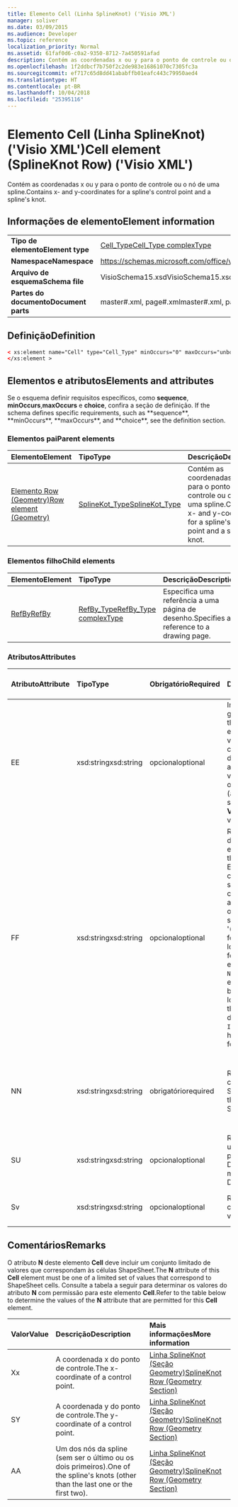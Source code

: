 ```yaml
---
title: Elemento Cell (Linha SplineKnot) ('Visio XML')
manager: soliver
ms.date: 03/09/2015
ms.audience: Developer
ms.topic: reference
localization_priority: Normal
ms.assetid: 61faf0d6-c0a2-9350-8712-7a450591afad
description: Contém as coordenadas x ou y para o ponto de controle ou o nó de uma spline.
ms.openlocfilehash: 1f2ddbcf7b750f2c2de983e16861070c7305fc3a
ms.sourcegitcommit: ef717c65d8dd41ababffb01eafc443c79950aed4
ms.translationtype: HT
ms.contentlocale: pt-BR
ms.lasthandoff: 10/04/2018
ms.locfileid: "25395116"
---
```

# <a name="cell-element-splineknot-row-visio-xml"></a><span data-ttu-id="e5d4b-103">Elemento Cell (Linha SplineKnot) ('Visio XML')</span><span class="sxs-lookup"><span data-stu-id="e5d4b-103">Cell element (SplineKnot Row) ('Visio XML')</span></span>

<span data-ttu-id="e5d4b-104">Contém as coordenadas x ou y para o ponto de controle ou o nó de uma spline.</span><span class="sxs-lookup"><span data-stu-id="e5d4b-104">Contains x- and y-coordinates for a spline's control point and a spline's knot.</span></span>
  
## <a name="element-information"></a><span data-ttu-id="e5d4b-105">Informações de elemento</span><span class="sxs-lookup"><span data-stu-id="e5d4b-105">Element information</span></span>

|||
|:-----|:-----|
|<span data-ttu-id="e5d4b-106">**Tipo de elemento**</span><span class="sxs-lookup"><span data-stu-id="e5d4b-106">**Element type**</span></span> <br/> |[<span data-ttu-id="e5d4b-107">Cell_Type</span><span class="sxs-lookup"><span data-stu-id="e5d4b-107">Cell_Type complexType</span></span>](cell_type-complextypevisio-xml.md) <br/> |
|<span data-ttu-id="e5d4b-108">**Namespace**</span><span class="sxs-lookup"><span data-stu-id="e5d4b-108">**Namespace**</span></span> <br/> |https://schemas.microsoft.com/office/visio/2012/main  <br/> |
|<span data-ttu-id="e5d4b-109">**Arquivo de esquema**</span><span class="sxs-lookup"><span data-stu-id="e5d4b-109">**Schema file**</span></span> <br/> |<span data-ttu-id="e5d4b-110">VisioSchema15.xsd</span><span class="sxs-lookup"><span data-stu-id="e5d4b-110">VisioSchema15.xsd</span></span>  <br/> |
|<span data-ttu-id="e5d4b-111">**Partes do documento**</span><span class="sxs-lookup"><span data-stu-id="e5d4b-111">**Document parts**</span></span> <br/> |<span data-ttu-id="e5d4b-112">master#.xml, page#.xml</span><span class="sxs-lookup"><span data-stu-id="e5d4b-112">master#.xml, page#.xml</span></span>  <br/> |
   
## <a name="definition"></a><span data-ttu-id="e5d4b-113">Definição</span><span class="sxs-lookup"><span data-stu-id="e5d4b-113">Definition</span></span>

```XML
< xs:element name="Cell" type="Cell_Type" minOccurs="0" maxOccurs="unbounded" >
</xs:element >
```

## <a name="elements-and-attributes"></a><span data-ttu-id="e5d4b-114">Elementos e atributos</span><span class="sxs-lookup"><span data-stu-id="e5d4b-114">Elements and attributes</span></span>

<span data-ttu-id="e5d4b-115">Se o esquema definir requisitos específicos, como **sequence**, **minOccurs**,**maxOccurs** e **choice**, confira a seção de definição.</span><span class="sxs-lookup"><span data-stu-id="e5d4b-115">
    If the schema defines specific requirements, such as \*\*sequence\*\*, \*\*minOccurs**,
    \*\*maxOccurs\**, and
    \*\*choice\*\*, see the definition section.
</span></span> 
  
### <a name="parent-elements"></a><span data-ttu-id="e5d4b-116">Elementos pai</span><span class="sxs-lookup"><span data-stu-id="e5d4b-116">Parent elements</span></span>

|<span data-ttu-id="e5d4b-117">**Elemento**</span><span class="sxs-lookup"><span data-stu-id="e5d4b-117">**Element**</span></span>|<span data-ttu-id="e5d4b-118">**Tipo**</span><span class="sxs-lookup"><span data-stu-id="e5d4b-118">**Type**</span></span>|<span data-ttu-id="e5d4b-119">**Descrição**</span><span class="sxs-lookup"><span data-stu-id="e5d4b-119">**Description**</span></span>|
|:-----|:-----|:-----|
|[<span data-ttu-id="e5d4b-120">Elemento Row (Geometry)</span><span class="sxs-lookup"><span data-stu-id="e5d4b-120">Row element (Geometry)</span></span>](row-element-geometry-sectionvisio-xml.md) <br/> |[<span data-ttu-id="e5d4b-121">SplineKot_Type</span><span class="sxs-lookup"><span data-stu-id="e5d4b-121">SplineKot_Type</span></span>](splineknot_type-complextypevisio-xml.md) <br/> |<span data-ttu-id="e5d4b-122">Contém as coordenadas x ou y para o ponto de controle ou o nó de uma spline.</span><span class="sxs-lookup"><span data-stu-id="e5d4b-122">Contains x- and y-coordinates for a spline's control point and a spline's knot.</span></span>  <br/> |
   
### <a name="child-elements"></a><span data-ttu-id="e5d4b-123">Elementos filho</span><span class="sxs-lookup"><span data-stu-id="e5d4b-123">Child elements</span></span>

|<span data-ttu-id="e5d4b-124">**Elemento**</span><span class="sxs-lookup"><span data-stu-id="e5d4b-124">**Element**</span></span>|<span data-ttu-id="e5d4b-125">**Tipo**</span><span class="sxs-lookup"><span data-stu-id="e5d4b-125">**Type**</span></span>|<span data-ttu-id="e5d4b-126">**Descrição**</span><span class="sxs-lookup"><span data-stu-id="e5d4b-126">**Description**</span></span>|
|:-----|:-----|:-----|
|[<span data-ttu-id="e5d4b-127">RefBy</span><span class="sxs-lookup"><span data-stu-id="e5d4b-127">RefBy</span></span>](refby-element-cell_type-complextypevisio-xml.md) <br/> |[<span data-ttu-id="e5d4b-128">RefBy_Type</span><span class="sxs-lookup"><span data-stu-id="e5d4b-128">RefBy_Type complexType</span></span>](refby_type-complextypevisio-xml.md) <br/> |<span data-ttu-id="e5d4b-129">Especifica uma referência a uma página de desenho.</span><span class="sxs-lookup"><span data-stu-id="e5d4b-129">Specifies a reference to a drawing page.</span></span>  <br/> |
   
### <a name="attributes"></a><span data-ttu-id="e5d4b-130">Atributos</span><span class="sxs-lookup"><span data-stu-id="e5d4b-130">Attributes</span></span>

|<span data-ttu-id="e5d4b-131">**Atributo**</span><span class="sxs-lookup"><span data-stu-id="e5d4b-131">**Attribute**</span></span>|<span data-ttu-id="e5d4b-132">**Tipo**</span><span class="sxs-lookup"><span data-stu-id="e5d4b-132">**Type**</span></span>|<span data-ttu-id="e5d4b-133">**Obrigatório**</span><span class="sxs-lookup"><span data-stu-id="e5d4b-133">**Required**</span></span>|<span data-ttu-id="e5d4b-134">**Descrição**</span><span class="sxs-lookup"><span data-stu-id="e5d4b-134">**Description**</span></span>|<span data-ttu-id="e5d4b-135">**Valores possíveis**</span><span class="sxs-lookup"><span data-stu-id="e5d4b-135">**Possible values:**</span></span>|
|:-----|:-----|:-----|:-----|:-----|
|<span data-ttu-id="e5d4b-136">E</span><span class="sxs-lookup"><span data-stu-id="e5d4b-136">E</span></span>  <br/> |<span data-ttu-id="e5d4b-137">xsd:string</span><span class="sxs-lookup"><span data-stu-id="e5d4b-137">xsd:string</span></span>  <br/> |<span data-ttu-id="e5d4b-138">opcional</span><span class="sxs-lookup"><span data-stu-id="e5d4b-138">optional</span></span>  <br/> |<span data-ttu-id="e5d4b-139">Indica que a fórmula gera um erro.</span><span class="sxs-lookup"><span data-stu-id="e5d4b-139">Indicates that the formula evaluates to an error.</span></span> <span data-ttu-id="e5d4b-140">O valor de **E** é atual (uma cadeia de mensagem de erro); o valor do atributo **V** é o último valor válido.</span><span class="sxs-lookup"><span data-stu-id="e5d4b-140">The value of **E** is the current value (an error message string); the value of the **V** attribute is the last valid value.</span></span>  <br/> |<span data-ttu-id="e5d4b-141">Uma cadeia de caracteres de mensagem de erro.</span><span class="sxs-lookup"><span data-stu-id="e5d4b-141">An error message string.</span></span>  <br/> |
|<span data-ttu-id="e5d4b-142">F</span><span class="sxs-lookup"><span data-stu-id="e5d4b-142">F</span></span>  <br/> |<span data-ttu-id="e5d4b-143">xsd:string</span><span class="sxs-lookup"><span data-stu-id="e5d4b-143">xsd:string</span></span>  <br/> |<span data-ttu-id="e5d4b-144">opcional</span><span class="sxs-lookup"><span data-stu-id="e5d4b-144">optional</span></span>  <br/> | <span data-ttu-id="e5d4b-145">Representa a fórmula do elemento.</span><span class="sxs-lookup"><span data-stu-id="e5d4b-145">Represents the element's formula.</span></span> <span data-ttu-id="e5d4b-146">Esse atributo pode conter uma das seguintes cadeias de caracteres:</span><span class="sxs-lookup"><span data-stu-id="e5d4b-146">This attribute can contain one of the following strings:</span></span>  <br/>  <span data-ttu-id="e5d4b-147">'(alguma fórmula)' se a fórmula existir localmente</span><span class="sxs-lookup"><span data-stu-id="e5d4b-147">'(some formula)' if the formula exists locally</span></span>  <br/>  <span data-ttu-id="e5d4b-148">`No Formula` se a fórmula estiver excluída ou bloqueada localmente</span><span class="sxs-lookup"><span data-stu-id="e5d4b-148">`No Formula` if the formula is locally deleted or blocked</span></span>  <br/>  <span data-ttu-id="e5d4b-149">`Inh` se a fórmula for herdada.</span><span class="sxs-lookup"><span data-stu-id="e5d4b-149">`Inh` if the formula is inherited.</span></span>  <br/> |<span data-ttu-id="e5d4b-150">Uma fórmula.</span><span class="sxs-lookup"><span data-stu-id="e5d4b-150">A formula</span></span>  <br/> |
|<span data-ttu-id="e5d4b-151">N</span><span class="sxs-lookup"><span data-stu-id="e5d4b-151">N</span></span>  <br/> |<span data-ttu-id="e5d4b-152">xsd:string</span><span class="sxs-lookup"><span data-stu-id="e5d4b-152">xsd:string</span></span>  <br/> |<span data-ttu-id="e5d4b-153">obrigatório</span><span class="sxs-lookup"><span data-stu-id="e5d4b-153">required</span></span>  <br/> |<span data-ttu-id="e5d4b-154">Representa o nome da célula ShapeSheet.</span><span class="sxs-lookup"><span data-stu-id="e5d4b-154">Represents the name of the ShapeSheet cell.</span></span>  <br/> |<span data-ttu-id="e5d4b-155">O nome da célula ShapeSheet.</span><span class="sxs-lookup"><span data-stu-id="e5d4b-155">The name of a ShapeSheet cell.</span></span>  <br/> <span data-ttu-id="e5d4b-156">Confira a seção Comentários abaixo.</span><span class="sxs-lookup"><span data-stu-id="e5d4b-156">See the Remarks section below.</span></span>  <br/> |
|<span data-ttu-id="e5d4b-157">S</span><span class="sxs-lookup"><span data-stu-id="e5d4b-157">U</span></span>  <br/> |<span data-ttu-id="e5d4b-158">xsd:string</span><span class="sxs-lookup"><span data-stu-id="e5d4b-158">xsd:string</span></span>  <br/> |<span data-ttu-id="e5d4b-159">opcional</span><span class="sxs-lookup"><span data-stu-id="e5d4b-159">optional</span></span>  <br/> |<span data-ttu-id="e5d4b-160">Representa uma unidade de medida. O padrão é DL.</span><span class="sxs-lookup"><span data-stu-id="e5d4b-160">Represents a unit of measure The default is DL.</span></span>  <br/> |<span data-ttu-id="e5d4b-161">As unidades da célula.</span><span class="sxs-lookup"><span data-stu-id="e5d4b-161">The units of the cell.</span></span>  <br/> |
|<span data-ttu-id="e5d4b-162">S</span><span class="sxs-lookup"><span data-stu-id="e5d4b-162">v</span></span>  <br/> |<span data-ttu-id="e5d4b-163">xsd:string</span><span class="sxs-lookup"><span data-stu-id="e5d4b-163">xsd:string</span></span>  <br/> |<span data-ttu-id="e5d4b-164">opcional</span><span class="sxs-lookup"><span data-stu-id="e5d4b-164">optional</span></span>  <br/> |<span data-ttu-id="e5d4b-165">Representa o valor da célula.</span><span class="sxs-lookup"><span data-stu-id="e5d4b-165">Represents the value of the cell.</span></span>  <br/> |<span data-ttu-id="e5d4b-166">O valor da célula ShapeSheet.</span><span class="sxs-lookup"><span data-stu-id="e5d4b-166">The value of the ShapeSheet cell.</span></span>  <br/> |
   
## <a name="remarks"></a><span data-ttu-id="e5d4b-167">Comentários</span><span class="sxs-lookup"><span data-stu-id="e5d4b-167">Remarks</span></span>

<span data-ttu-id="e5d4b-168">O atributo **N** deste elemento **Cell** deve incluir um conjunto limitado de valores que correspondam às células ShapeSheet.</span><span class="sxs-lookup"><span data-stu-id="e5d4b-168">The **N** attribute of this **Cell** element must be one of a limited set of values that correspond to ShapeSheet cells.</span></span> <span data-ttu-id="e5d4b-169">Consulte a tabela a seguir para determinar os valores do atributo **N** com permissão para este elemento **Cell**.</span><span class="sxs-lookup"><span data-stu-id="e5d4b-169">Refer to the table below to determine the values of the **N** attribute that are permitted for this **Cell** element.</span></span> 
  
|<span data-ttu-id="e5d4b-170">**Valor**</span><span class="sxs-lookup"><span data-stu-id="e5d4b-170">**Value**</span></span>|<span data-ttu-id="e5d4b-171">**Descrição**</span><span class="sxs-lookup"><span data-stu-id="e5d4b-171">**Description**</span></span>|<span data-ttu-id="e5d4b-172">**Mais informações**</span><span class="sxs-lookup"><span data-stu-id="e5d4b-172">**More information**</span></span>|
|:-----|:-----|:-----|
|<span data-ttu-id="e5d4b-173">X</span><span class="sxs-lookup"><span data-stu-id="e5d4b-173">x</span></span>  <br/> |<span data-ttu-id="e5d4b-174">A coordenada x do ponto de controle.</span><span class="sxs-lookup"><span data-stu-id="e5d4b-174">The x-coordinate of a control point.</span></span>  <br/> |[<span data-ttu-id="e5d4b-175">Linha SplineKnot (Seção Geometry)</span><span class="sxs-lookup"><span data-stu-id="e5d4b-175">SplineKnot Row (Geometry Section)</span></span>](splineknot-row-geometry-section.md) <br/> |
|<span data-ttu-id="e5d4b-176">S</span><span class="sxs-lookup"><span data-stu-id="e5d4b-176">Y</span></span>  <br/> |<span data-ttu-id="e5d4b-177">A coordenada y do ponto de controle.</span><span class="sxs-lookup"><span data-stu-id="e5d4b-177">The y-coordinate of a control point.</span></span>  <br/> |[<span data-ttu-id="e5d4b-178">Linha SplineKnot (Seção Geometry)</span><span class="sxs-lookup"><span data-stu-id="e5d4b-178">SplineKnot Row (Geometry Section)</span></span>](splineknot-row-geometry-section.md) <br/> |
|<span data-ttu-id="e5d4b-179">A</span><span class="sxs-lookup"><span data-stu-id="e5d4b-179">A</span></span>  <br/> |<span data-ttu-id="e5d4b-180">Um dos nós da spline (sem ser o último ou os dois primeiros).</span><span class="sxs-lookup"><span data-stu-id="e5d4b-180">One of the spline's knots (other than the last one or the first two).</span></span>  <br/> |[<span data-ttu-id="e5d4b-181">Linha SplineKnot (Seção Geometry)</span><span class="sxs-lookup"><span data-stu-id="e5d4b-181">SplineKnot Row (Geometry Section)</span></span>](splineknot-row-geometry-section.md) <br/> |
   

